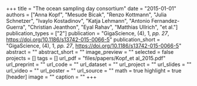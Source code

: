 +++
title = "The ocean sampling day consortium"
date = "2015-01-01"
authors = ["Anna Kopf", "Mesude Bicak", "Renzo Kottmann", "Julia Schnetzer", "Ivaylo Kostadinov", "Katja Lehmann", "Antonio Fernandez-Guerra", "Christian Jeanthon", "Eyal Rahav", "Matthias Ullrich", "et al."]
publication_types = ["2"]
publication = "GigaScience, (4), 1, _pp. 27_, https://doi.org/10.1186/s13742-015-0066-5"
publication_short = "GigaScience, (4), 1, _pp. 27_, https://doi.org/10.1186/s13742-015-0066-5"
abstract = ""
abstract_short = ""
image_preview = ""
selected = false
projects = []
tags = []
url_pdf = "files/papers/Kopf_et al_2015.pdf"
url_preprint = ""
url_code = ""
url_dataset = ""
url_project = ""
url_slides = ""
url_video = ""
url_poster = ""
url_source = ""
math = true
highlight = true
[header]
image = ""
caption = ""
+++
